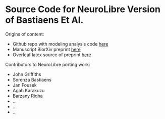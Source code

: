# Source Code for NeuroLibre Version of Bastiaens Et Al.

Origins of content:

- Github repo with modeling analysis code [here](https://github.com/GriffithsLab/Bastiaens2024_AlphaModels)
- Manuscript BiorXiv preprint [here](https://github.com/GriffithsLab/Bastiaens2024_AlphaModels)
- Overleaf latex source of preprint [here](https://github.com/GriffithsLab/BastiaensAlphaModels_NeuroLibre)


Contributors to NeuroLibre porting work:

- John Griffiths
- Sorenza Bastiaens
- Jan Fousek
- Agah Karakuzu
- Barzany Ridha
- ...
- ...
- ...

